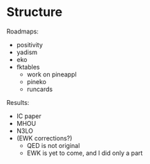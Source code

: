 # Structure

Roadmaps:

- positivity
- yadism
- eko
- fktables
  - work on pineappl
  - pineko
  - runcards

Results:

- IC paper
- MHOU
- N3LO
- (EWK corrections?)
  - QED is not original
  - EWK is yet to come, and I did only a part
